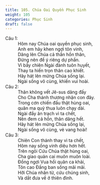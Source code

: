 ```yaml
---
title: 105. Chúa Oai Quyền Phục Sinh
weight: 105
categories: Phục Sinh
draft: false
---
```

<dl><dt>Câu 1:</dt><dd data-verse="1">Hôm nay Chúa oai quyền phục sinh, <br/>Anh em hãy khen ngợi tôn vinh, <br/>Dâng lên Chúa cả thần hồn thân, <br/>Đừng nên để ý riêng dự phần. <br/>Vì bầy chiên Ngài đành tuôn huyết, <br/>Thay ta hiến trọn thân cao khiết. <br/>Hãy hát lên mừng Chúa sống lại. <br/>Ngài sống vô cùng, khiến vui hoài. </dd><dt>Câu 2:</dt><dd data-verse="2">Thân không vết Jê-sus dâng đấy <br/>Cho Cha thánh thương nhận con đây. <br/>Trong cơn chiến đấu thật hùng oai, <br/>quân ma quỷ thua luôn chạy dài. <br/>Ngài đầy ân trạch vì ta chết, <br/>Nên đem cả hồn, thân dâng hết. <br/>Hãy hát lên mừng Chúa sống lại, <br/>Ngài sống vô cùng, vẻ vang hoài! </dd><dt>Câu 3:</dt><dd data-verse="3">Chiên Con thánh thay vì ta chết, <br/>Hôm nay sống vinh diệu hơn hết. <br/>Trên ngôi Cứu Chúa thật hùng oai, <br/>Cha giao quản cai muôn muôn loài. <br/>Đồng ngợi Vua hồi quân ca khải, <br/>Tôn cao Đấng ban sống mãi mãi. <br/>Hỡi Chúa nhân từ, cứu chúng sinh, <br/>Và dắt đưa về ở thiên đình. </dd></dl>